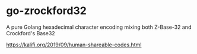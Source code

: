 # go-zrockford32
A pure Golang hexadecimal character encoding mixing both Z-Base-32 and Crockford's Base32

https://kalifi.org/2019/09/human-shareable-codes.html

